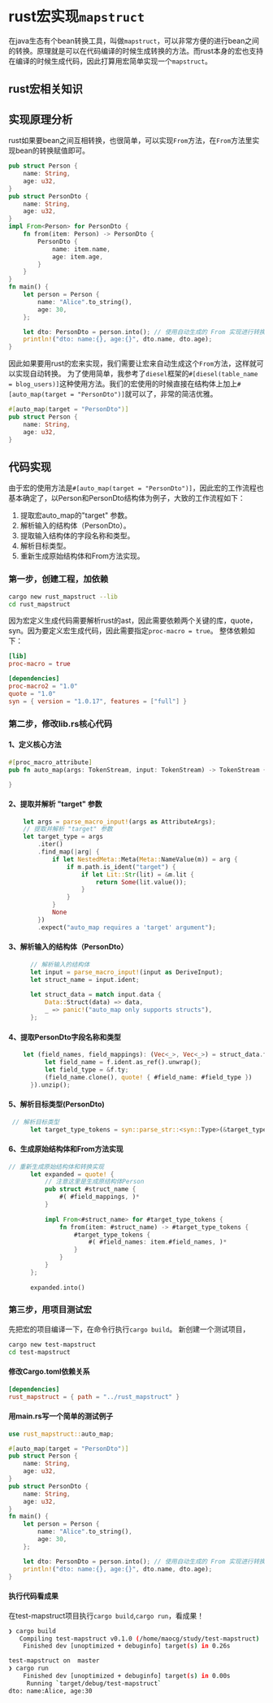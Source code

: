 # rust宏实现`mapstruct`
在java生态有个bean转换工具，叫做`mapstruct`，可以非常方便的进行bean之间的转换。原理就是可以在代码编译的时候生成转换的方法。而rust本身的宏也支持在编译的时候生成代码，因此打算用宏简单实现一个`mapstruct`。

## rust宏相关知识


## 实现原理分析
rust如果要bean之间互相转换，也很简单，可以实现`From`方法，在`From`方法里实现bean的转换赋值即可。
```rust
pub struct Person {
    name: String,
    age: u32,
}
pub struct PersonDto {
    name: String,
    age: u32,
}
impl From<Person> for PersonDto {
    fn from(item: Person) -> PersonDto {
        PersonDto {
            name: item.name,
            age: item.age,
        }
    }
}
fn main() {
    let person = Person {
        name: "Alice".to_string(),
        age: 30,
    };

    let dto: PersonDto = person.into(); // 使用自动生成的 From 实现进行转换
    println!("dto: name:{}, age:{}", dto.name, dto.age);
}
```
因此如果要用rust的宏来实现，我们需要让宏来自动生成这个`From`方法，这样就可以实现自动转换。
为了使用简单，我参考了`diesel`框架的`#[diesel(table_name = blog_users)]`这种使用方法。我们的宏使用的时候直接在结构体上加上`#[auto_map(target = "PersonDto")]`就可以了，非常的简洁优雅。
```rust
#[auto_map(target = "PersonDto")]
pub struct Person {
    name: String,
    age: u32,
}
```

## 代码实现
由于宏的使用方法是`#[auto_map(target = "PersonDto")]`，因此宏的工作流程也基本确定了，以Person和PersonDto结构体为例子，大致的工作流程如下：
1. 提取宏auto_map的"target" 参数。
2. 解析输入的结构体（PersonDto）。
3. 提取输入结构体的字段名称和类型。
4. 解析目标类型。
5. 重新生成原始结构体和From方法实现。

### 第一步，创建工程，加依赖
```bash
cargo new rust_mapstruct --lib
cd rust_mapstruct
```
因为宏定义生成代码需要解析rust的ast，因此需要依赖两个关键的库，quote，syn。因为要定义宏生成代码，因此需要指定`proc-macro = true`。
整体依赖如下：
```toml
[lib]
proc-macro = true

[dependencies]
proc-macro2 = "1.0"
quote = "1.0"
syn = { version = "1.0.17", features = ["full"] }
```

### 第二步，修改lib.rs核心代码
#### 1、定义核心方法
```rust
#[proc_macro_attribute]
pub fn auto_map(args: TokenStream, input: TokenStream) -> TokenStream {

}
```
#### 2、提取并解析 "target" 参数
```rust
    let args = parse_macro_input!(args as AttributeArgs);
    // 提取并解析 "target" 参数
    let target_type = args
        .iter()
        .find_map(|arg| {
            if let NestedMeta::Meta(Meta::NameValue(m)) = arg {
                if m.path.is_ident("target") {
                    if let Lit::Str(lit) = &m.lit {
                        return Some(lit.value());
                    }
                }
            }
            None
        })
        .expect("auto_map requires a 'target' argument");
```

#### 3、解析输入的结构体（PersonDto）
```rust
      // 解析输入的结构体
      let input = parse_macro_input!(input as DeriveInput);
      let struct_name = input.ident;
  
      let struct_data = match input.data {
          Data::Struct(data) => data,
          _ => panic!("auto_map only supports structs"),
      };
```

#### 4、提取PersonDto字段名称和类型
```rust
    let (field_names, field_mappings): (Vec<_>, Vec<_>) = struct_data.fields.iter().map(|f| {
          let field_name = f.ident.as_ref().unwrap();
          let field_type = &f.ty;
          (field_name.clone(), quote! { #field_name: #field_type })
      }).unzip();
```

#### 5、解析目标类型(PersonDto)
```rust
 // 解析目标类型
      let target_type_tokens = syn::parse_str::<syn::Type>(&target_type).unwrap();
```

#### 6、生成原始结构体和From方法实现
```rust
// 重新生成原始结构体和转换实现
      let expanded = quote! {
          // 注意这里是生成原结构体Person
          pub struct #struct_name {
              #( #field_mappings, )*
          }
  
          impl From<#struct_name> for #target_type_tokens {
              fn from(item: #struct_name) -> #target_type_tokens {
                  #target_type_tokens {
                      #( #field_names: item.#field_names, )*
                  }
              }
          }
      };
  
      expanded.into()
```

### 第三步，用项目测试宏
先把宏的项目编译一下，在命令行执行`cargo build`。
新创建一个测试项目，
```bash
cargo new test-mapstruct
cd test-mapstruct
```
#### 修改Cargo.toml依赖关系
```toml
[dependencies]
rust_mapstruct = { path = "../rust_mapstruct" }
```
#### 用main.rs写一个简单的测试例子
```rust
use rust_mapstruct::auto_map;

#[auto_map(target = "PersonDto")]
pub struct Person {
    name: String,
    age: u32,
}
pub struct PersonDto {
    name: String,
    age: u32,
}
fn main() {
    let person = Person {
        name: "Alice".to_string(),
        age: 30,
    };

    let dto: PersonDto = person.into(); // 使用自动生成的 From 实现进行转换
    println!("dto: name:{}, age:{}", dto.name, dto.age);
}
```
#### 执行代码看成果
在test-mapstruct项目执行`cargo build`,`cargo run`，看成果！
```bash
❯ cargo build
   Compiling test-mapstruct v0.1.0 (/home/maocg/study/test-mapstruct)
    Finished dev [unoptimized + debuginfo] target(s) in 0.26s

test-mapstruct on  master 
❯ cargo run
    Finished dev [unoptimized + debuginfo] target(s) in 0.00s
     Running `target/debug/test-mapstruct`
dto: name:Alice, age:30
```